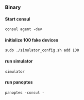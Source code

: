 
### Binary

#### Start consul
```
consul agent -dev
```

#### initialize 100 fake devices 
```
sudo ./simulator_config.sh add 100
```

#### run simulator
```
simulator
```

#### run panoptes
```
panoptes -consul -
```
